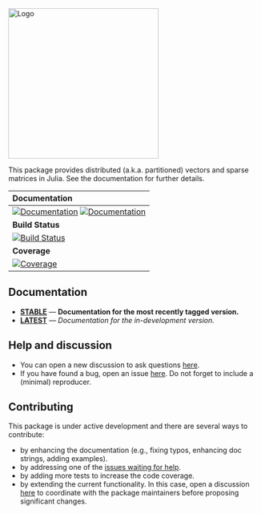 




<img src="https://github.com/fverdugo/PartitionedArrays.jl/raw/master/assets/logo.png" width="300" title="Logo">


This package provides distributed (a.k.a. partitioned) vectors and sparse matrices in Julia. See the documentation for further details.

| **Documentation** |
|:------------ |
| [![Documentation](https://img.shields.io/badge/docs-stable-blue)](https://fverdugo.github.io/PartitionedArrays.jl/stable) [![Documentation](https://img.shields.io/badge/docs-latest-blue)](https://fverdugo.github.io/PartitionedArrays.jl/dev) |
|**Build Status** |
| [![Build Status](https://github.com/fverdugo/PartitionedArrays.jl/workflows/CI/badge.svg)](https://github.com/fverdugo/PartitionedArrays.jl/actions) |
|**Coverage** |
| [![Coverage](https://codecov.io/gh/fverdugo/PartitionedArrays.jl/branch/master/graph/badge.svg)](https://codecov.io/gh/fverdugo/PartitionedArrays.jl)|



## Documentation

- [**STABLE**](https://fverdugo.github.io/PartitionedArrays.jl/stable) &mdash; **Documentation for the most recently tagged version.**
- [**LATEST**](https://fverdugo.github.io/PartitionedArrays.jl/dev) &mdash; *Documentation for the in-development version.*

## Help and discussion

- You can open a new discussion to ask questions [here](https://github.com/fverdugo/PartitionedArrays.jl/discussions).
- If you have found a bug, open an issue [here](https://github.com/fverdugo/PartitionedArrays.jl/issues). Do not forget to include a (minimal) reproducer.

## Contributing

This package is under active development and there are several ways to contribute:

- by enhancing the documentation (e.g., fixing typos, enhancing doc strings, adding examples).
- by addressing one of the [issues waiting for help](https://github.com/fverdugo/PartitionedArrays.jl/labels/help%20wanted).
- by adding more tests to increase the code coverage.
- by extending the current functionality. In this case, open a discussion [here](https://github.com/fverdugo/PartitionedArrays.jl/discussions) to coordinate with the package maintainers before proposing significant changes.

